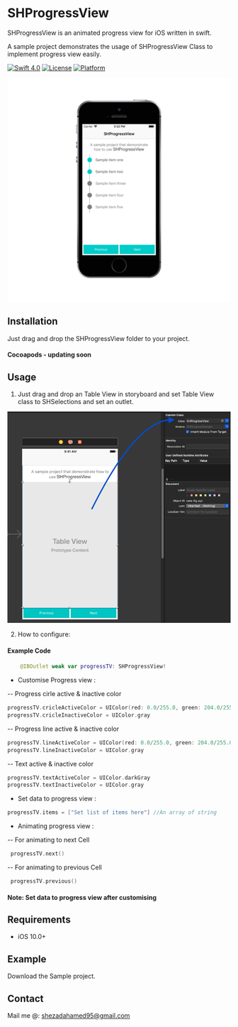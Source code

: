 # SHProgressView
SHProgressView is an animated progress view for iOS written in swift.

A sample project demonstrates the usage of SHProgressView Class to implement progress view easily.

[![Swift 4.0](https://img.shields.io/badge/Swift-4-orange.svg?style=flat)](https://developer.apple.com/swift/)
[![License](https://img.shields.io/badge/license-MIT-blue.svg?style=flat)](LICENSE)
[![Platform](https://img.shields.io/badge/platform-ios-blue.svg?style=flat)]()

<img src="/Screenshots/SHProgressView.png" /> 

## Installation
Just drag and drop the SHProgressView folder to your project.
#### Cocoapods - updating soon

## Usage

1. Just drag and drop an Table View in storyboard and set Table View class to SHSelections and set an outlet.

<img src="/Screenshots/SS1.png" /> 
 
2. How to configure:
#### Example Code
```swift 
    @IBOutlet weak var progressTV: SHProgressView!
```
- Customise Progress view : 

-- Progress cirle active & inactive color
```swift 
progressTV.cricleActiveColor = UIColor(red: 0.0/255.0, green: 204.0/255.0, blue: 201.0/255.0, alpha: 1.0)
progressTV.cricleInactiveColor = UIColor.gray
```
-- Progress line active & inactive color
```swift 
progressTV.lineActiveColor = UIColor(red: 0.0/255.0, green: 204.0/255.0, blue: 201.0/255.0, alpha: 1.0)
progressTV.lineInactiveColor = UIColor.gray  
```

-- Text active & inactive color
```swift 
progressTV.textActiveColor = UIColor.darkGray
progressTV.textInactiveColor = UIColor.gray        
```
- Set data to progress view : 

```swift 
progressTV.items = ["Set list of items here"] //An array of string
```

- Animating progress view : 

-- For animating to next Cell
```swift 
 progressTV.next()
```

-- For animating to previous Cell
```swift 
 progressTV.previous()
```

#### Note: Set data to progress view after customising

## Requirements

* iOS 10.0+

## Example

Download the Sample project.

## Contact

Mail me @: shezadahamed95@gmail.com
